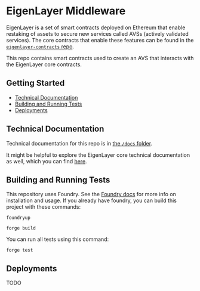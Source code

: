 [core-docs-m2]: https://github.com/Layr-Labs/eigenlayer-contracts/tree/m2-mainnet/docs

# EigenLayer Middleware

EigenLayer is a set of smart contracts deployed on Ethereum that enable restaking of assets to secure new services called AVSs (actively validated services). The core contracts that enable these features can be found in the [`eigenlayer-contracts` repo](https://github.com/Layr-Labs/eigenlayer-contracts).

This repo contains smart contracts used to create an AVS that interacts with the EigenLayer core contracts.

## Getting Started

* [Technical Documentation](#technical-documentation)
* [Building and Running Tests](#building-and-running-tests)
* [Deployments]()

## Technical Documentation

Technical documentation for this repo is in [the `/docs` folder](./docs).

It might be helpful to explore the EigenLayer core technical documentation as well, which you can find [here][core-docs-m2].

## Building and Running Tests

This repository uses Foundry. See the [Foundry docs](https://book.getfoundry.sh/) for more info on installation and usage. If you already have foundry, you can build this project with these commands:

```
foundryup

forge build
```

You can run all tests using this command:

```
forge test
```

## Deployments

TODO